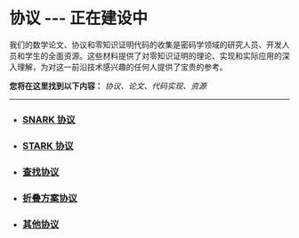 # 协议 --- 正在建设中

我们的数学论文、协议和零知识证明代码的收集是密码学领域的研究人员、开发人员和学生的全面资源。这些材料提供了对零知识证明的理论、实现和实际应用的深入理解，为对这一前沿技术感兴趣的任何人提供了宝贵的参考。

**您将在这里找到以下内容：** _协议、论文、代码实现、资源_

---

- ### [SNARK 协议](./protocolsSNARK.md)

- ### [STARK 协议](./protocolsSTARK.md)

- ### [查找协议](./protocolsLookup.md)

- ### [折叠方案协议](./protocolsFoldingSchemes.md)

- ### [其他协议](./protocolsOther.md)
